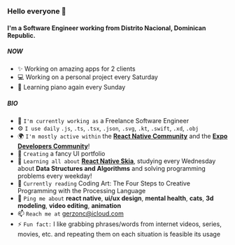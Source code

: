 ### Hello everyone 🦦

#### I'm a Software Engineer working from Distrito Nacional, Dominican Republic.

##### NOW

- ✨ Working on amazing apps for 2 clients
- 💻 Working on a personal project every Saturday
- 🎹 Learning piano again every Sunday

##### BIO

- 🏢 `I'm currently working as` a Freelance Software Engineer
- ⚙️ `I use daily` `.js`, `.ts`, `.tsx`, `.json`, `.svg`, `.kt`, `.swift`, `.xd`, `.obj`
- 🌍 `I'm mostly active within` the [**React Native Community**](https://twitter.com/i/communities/1509407040095068166) and the [**Expo Developers Community**](https://discord.gg/m7mMbsX6)!
- 🚧 `Creating` a fancy UI portfolio 
- 🌱 `Learning all about` [**React Native Skia**](https://shopify.github.io/react-native-skia/), studying every Wednesday about **Data Structures and Algorithms** and solving programming problems every weekday!
- 📖 `Currently reading` Coding Art: The Four Steps to Creative Programming with the Processing Language
- 💬 `Ping me about` **react native**, **ui/ux design**, **mental health**, **cats**, **3d modeling**, **video editing**, **animation**
- 📫 `Reach me at` [gerzonc@icloud.com](mailto:gerzonc@icloud.com?subject=Let%27s+talk)
- ⚡️ `Fun fact:` I like grabbing phrases/words from internet videos, series, movies, etc. and repeating them on each situation is feasible its usage
